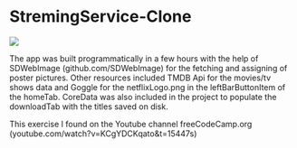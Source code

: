 # StremingService-Clone


![](https://github.com/Salubrejoe/StremingService-Clone/blob/main/First.GIF)

The app was built programmatically in a few hours with the help of SDWebImage (github.com/SDWebImage) for the fetching and assigning of poster pictures.
Other resources included TMDB Api for the movies/tv shows data and Goggle for the netflixLogo.png in the leftBarButtonItem of the homeTab. 
CoreData was also included in the project to populate the downloadTab with the titles saved on disk.


This exercise I found on the Youtube channel freeCodeCamp.org (youtube.com/watch?v=KCgYDCKqato&t=15447s)
